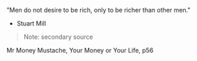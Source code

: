 "Men do not desire to be rich, only to be richer than other men."
- Stuart Mill

> Note: secondary source

Mr Money Mustache, Your Money or Your Life, p56